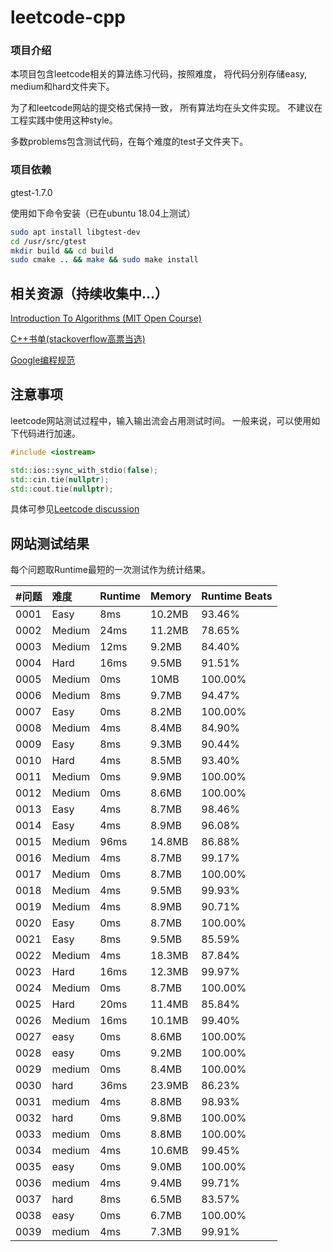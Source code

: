 # leetcode-cpp

### 项目介绍
本项目包含leetcode相关的算法练习代码，按照难度，
将代码分别存储easy, medium和hard文件夹下。

为了和leetcode网站的提交格式保持一致，
所有算法均在头文件实现。
不建议在工程实践中使用这种style。

多数problems包含测试代码，在每个难度的test子文件夹下。

### 项目依赖
gtest-1.7.0

使用如下命令安装（已在ubuntu 18.04上测试）
```bash
sudo apt install libgtest-dev
cd /usr/src/gtest
mkdir build && cd build
sudo cmake .. && make && sudo make install
```

相关资源（持续收集中...）
--
[Introduction To Algorithms (MIT Open Course)](https://ocw.mit.edu/courses/electrical-engineering-and-computer-science/6-006-introduction-to-algorithms-fall-2011/lecture-videos/)

[C++书单(stackoverflow高票当选)](https://stackoverflow.com/questions/388242/the-definitive-c-book-guide-and-list)

[Google编程规范](https://zh-google-styleguide.readthedocs.io/en/latest/google-cpp-styleguide/contents/)

注意事项
--
leetcode网站测试过程中，输入输出流会占用测试时间。
一般来说，可以使用如下代码进行加速。
```c++
#include <iostream>

std::ios::sync_with_stdio(false);
std::cin.tie(nullptr);
std::cout.tie(nullptr);
```
具体可参见[Leetcode discussion](https://leetcode.com/discuss/general-discussion/130845/Can-someone-explain-these-codes-(sync_with_stdio(false))-Thanks-a-lot-!/)

网站测试结果
--
每个问题取Runtime最短的一次测试作为统计结果。

| #问题 | 难度 | Runtime | Memory | Runtime Beats |
| :--- | :--- | :---    | :---   | :---   |
| 0001 | Easy   | 8ms   | 10.2MB    | 93.46%  |
| 0002 | Medium | 24ms  | 11.2MB    | 78.65%  |
| 0003 | Medium | 12ms  | 9.2MB     | 84.40%  |
| 0004 | Hard   | 16ms  | 9.5MB     | 91.51%  |
| 0005 | Medium | 0ms   | 10MB      | 100.00% |
| 0006 | Medium | 8ms   | 9.7MB     | 94.47%  |
| 0007 | Easy   | 0ms   | 8.2MB     | 100.00% |
| 0008 | Medium | 4ms   | 8.4MB     | 84.90%  |
| 0009 | Easy   | 8ms   | 9.3MB     | 90.44%  |
| 0010 | Hard   | 4ms   | 8.5MB     | 93.40%  |
| 0011 | Medium | 0ms   | 9.9MB     | 100.00% |
| 0012 | Medium | 0ms   | 8.6MB     | 100.00% |
| 0013 | Easy   | 4ms   | 8.7MB     | 98.46%  |
| 0014 | Easy   | 4ms   | 8.9MB     | 96.08%  |
| 0015 | Medium | 96ms  | 14.8MB    | 86.88%  |
| 0016 | Medium | 4ms   | 8.7MB     | 99.17%  |
| 0017 | Medium | 0ms   | 8.7MB     | 100.00% |
| 0018 | Medium | 4ms   | 9.5MB     | 99.93%  |
| 0019 | Medium | 4ms   | 8.9MB     | 90.71%  |
| 0020 | Easy   | 0ms   | 8.7MB     | 100.00% |
| 0021 | Easy   | 8ms   | 9.5MB     | 85.59%  |
| 0022 | Medium | 4ms   | 18.3MB    | 87.84%  |
| 0023 | Hard   | 16ms  | 12.3MB    | 99.97%  |
| 0024 | Medium | 0ms   | 8.7MB     | 100.00% |
| 0025 | Hard   | 20ms  | 11.4MB    | 85.84%  |
| 0026 | Medium | 16ms  | 10.1MB    | 99.40%  |
| 0027 | easy   | 0ms   | 8.6MB     | 100.00% |
| 0028 | easy   | 0ms   | 9.2MB     | 100.00% |
| 0029 | medium | 0ms   | 8.4MB     | 100.00% |
| 0030 | hard   | 36ms  | 23.9MB    | 86.23%  |
| 0031 | medium | 4ms   | 8.8MB     | 98.93%  |
| 0032 | hard   | 0ms   | 9.8MB     | 100.00% |
| 0033 | medium | 0ms   | 8.8MB     | 100.00% |
| 0034 | medium | 4ms   | 10.6MB    | 99.45%  |
| 0035 | easy   | 0ms   | 9.0MB     | 100.00% |
| 0036 | medium | 4ms   | 9.4MB     | 99.71%  |
| 0037 | hard   | 8ms   | 6.5MB     | 83.57%  |
| 0038 | easy   | 0ms   | 6.7MB     | 100.00% |
| 0039 | medium | 4ms   | 7.3MB     | 99.91%  |
